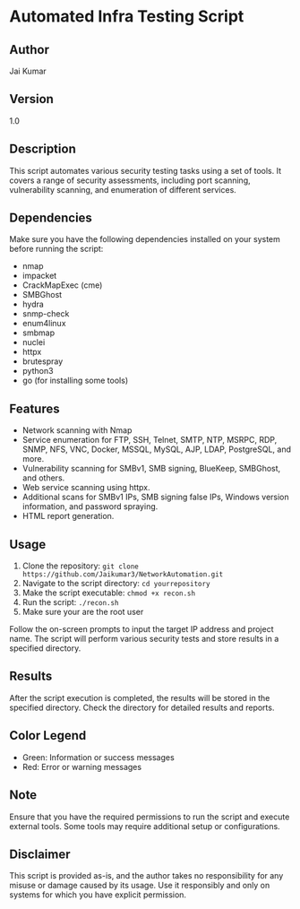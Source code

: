 # Automated Infra Testing Script

## Author
Jai Kumar

## Version
1.0

## Description
This script automates various security testing tasks using a set of tools. It covers a range of security assessments, including port scanning, vulnerability scanning, and enumeration of different services.

## Dependencies
Make sure you have the following dependencies installed on your system before running the script:
- nmap
- impacket
- CrackMapExec (cme)
- SMBGhost
- hydra
- snmp-check
- enum4linux
- smbmap
- nuclei
- httpx
- brutespray
- python3
- go (for installing some tools)

## Features

- Network scanning with Nmap
- Service enumeration for FTP, SSH, Telnet, SMTP, NTP, MSRPC, RDP, SNMP, NFS, VNC, Docker, MSSQL, MySQL, AJP, LDAP, PostgreSQL, and more.
- Vulnerability scanning for SMBv1, SMB signing, BlueKeep, SMBGhost, and others.
- Web service scanning using httpx.
- Additional scans for SMBv1 IPs, SMB signing false IPs, Windows version information, and password spraying.
- HTML report generation.
  
## Usage
1. Clone the repository: `git clone https://github.com/Jaikumar3/NetworkAutomation.git`
2. Navigate to the script directory: `cd yourrepository`
3. Make the script executable: `chmod +x recon.sh`
4. Run the script: `./recon.sh`
5. Make sure your are the root user

Follow the on-screen prompts to input the target IP address and project name. The script will perform various security tests and store results in a specified directory.

## Results
After the script execution is completed, the results will be stored in the specified directory. Check the directory for detailed results and reports.

## Color Legend
- Green: Information or success messages
- Red: Error or warning messages

## Note
Ensure that you have the required permissions to run the script and execute external tools. Some tools may require additional setup or configurations.

## Disclaimer
This script is provided as-is, and the author takes no responsibility for any misuse or damage caused by its usage. Use it responsibly and only on systems for which you have explicit permission.
